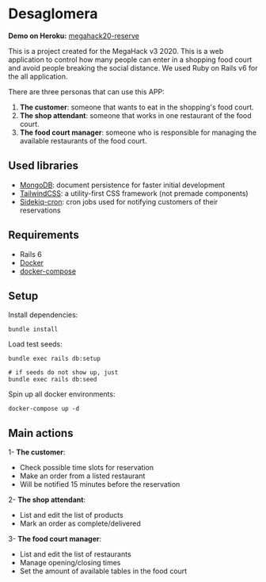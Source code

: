 # Desaglomera

**Demo on Heroku:** [megahack20-reserve](https://megahack20-reserve.herokuapp.com)

This is a project created for the MegaHack v3 2020. This is a web application to control how many people can
enter in a shopping food court and avoid people breaking the social distance. We used Ruby on Rails v6 for the all
application.

There are three personas that can use this APP:

1) **The customer**: someone that wants to eat in the shopping's food court.
2) **The shop attendant**: someone that works in one restaurant of the food court.
3) **The food court manager**: someone who is responsible for managing the available restaurants of the food court.

## Used libraries
* [MongoDB](https://www.mongodb.com/): document persistence for faster initial development
* [TailwindCSS](http://tailwindcss.com/): a utility-first CSS framework (not premade components)
* [Sidekiq-cron](https://github.com/ondrejbartas/sidekiq-cron): cron jobs used for notifying customers of their reservations

## Requirements
* Rails 6
* [Docker](https://www.docker.com/)
* [docker-compose](https://docs.docker.com/compose/)

## Setup
Install dependencies:
```
bundle install
```

Load test seeds:
```
bundle exec rails db:setup

# if seeds do not show up, just
bundle exec rails db:seed
```

Spin up all docker environments:
```
docker-compose up -d
```

## Main actions
1- **The customer**:
  * Check possible time slots for reservation
  * Make an order from a listed restaurant
  * Will be notified 15 minutes before the reservation

2- **The shop attendant**:
  * List and edit the list of products
  * Mark an order as complete/delivered

3- **The food court manager**:
  * List and edit the list of restaurants
  * Manage opening/closing times
  * Set the amount of available tables in the food court

